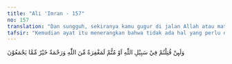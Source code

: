 ```yaml
---
title: "Ali 'Imran - 157"
no: 157
translation: "Dan sungguh, sekiranya kamu gugur di jalan Allah atau mati, sungguh, pastilah ampunan Allah dan rahmat-Nya lebih baik (bagimu) daripada apa (harta rampasan) yang mereka kumpulkan."
tafsir: "Kemudian ayat itu menerangkan bahwa tidak ada hal yang perlu ditakuti oleh orang yang beriman apabila mereka berjihad di jalan Allah, kerena andaikata mereka gugur atau mati, niscaya mereka akan memperoleh ampunan dan rahmat dari Allah. Itu adalah jauh lebih baik bagi mereka daripada harta rampasan perang atau kekayaan duniawi yang fana ini."
---
```


وَلَىِٕنْ قُتِلْتُمْ فِيْ سَبِيْلِ اللّٰهِ اَوْ مُتُّمْ لَمَغْفِرَةٌ مِّنَ اللّٰهِ وَرَحْمَةٌ خَيْرٌ مِّمَّا يَجْمَعُوْنَ 
